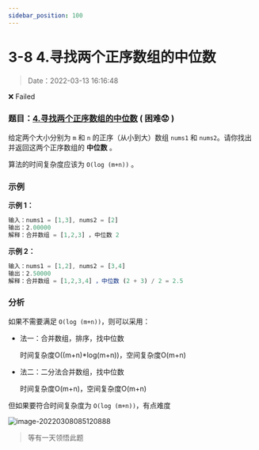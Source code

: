 ```yaml
---
sidebar_position: 100
---
```


# 3-8 4.寻找两个正序数组的中位数

> Date：2022-03-13 16:16:48

❌ Failed

### 题目：[4.寻找两个正序数组的中位数](https://leetcode-cn.com/problems/median-of-two-sorted-arrays/) ( 困难:worried: )

给定两个大小分别为 `m` 和 `n` 的正序（从小到大）数组 `nums1` 和 `nums2`。请你找出并返回这两个正序数组的 **中位数** 。

算法的时间复杂度应该为 `O(log (m+n))` 。

### 示例

**示例 1：**

```ts
输入：nums1 = [1,3], nums2 = [2]
输出：2.00000
解释：合并数组 = [1,2,3] ，中位数 2
```

**示例 2：**

```ts
输入：nums1 = [1,2], nums2 = [3,4]
输出：2.50000
解释：合并数组 = [1,2,3,4] ，中位数 (2 + 3) / 2 = 2.5
```

### 分析

如果不需要满足 `O(log (m+n))`，则可以采用：

- 法一：合并数组，排序，找中位数

  时间复杂度O((m+n)*log(m+n))，空间复杂度O(m+n)

- 法二：二分法合并数组，找中位数

  时间复杂度O(m+n)，空间复杂度O(m+n)

但如果要符合时间复杂度为 `O(log (m+n))`，有点难度

![image-20220308085120888](https://gitee.com/nahaohao/pic-upload/raw/master/img/image-20220308085120888.png)

> 等有一天领悟此题

